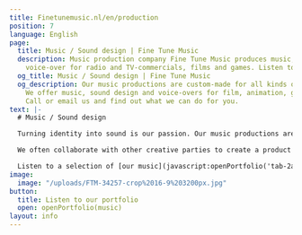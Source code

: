 ```yaml
---
title: Finetunemusic.nl/en/production
position: 7
language: English
page:
  title: Music / Sound design | Fine Tune Music
  description: Music production company Fine Tune Music produces music, sound and
    voice-over for radio and TV-commercials, films and games. Listen to our portfolio.
  og_title: Music / Sound design | Fine Tune Music
  og_description: Our music productions are custom-made for all kinds of projects.
    We offer music, sound design and voice-overs for film, animation, games and commercials.
    Call or email us and find out what we can do for you.
text: |-
  # Music / Sound design

  Turning identity into sound is our passion. Our music productions are custom-made for all kinds of projects. From radio and TV commercials to film music, from interactive sound design for games to theatre plays. We love to surprise our clients by showing them how the image of their company or product can be translated into sound.

  We often collaborate with other creative parties to create a product in which the visual and the auditory elements reinforce each other. Among other parties, we worked with G2KxPIT, Sensu, N=5, Most Original Soundtracks, US., Talents for Brands, Club Guy and Roni, De Noorderlingen, Theater Young Ones and Sword GC.

  Listen to a selection of [our music](javascript:openPortfolio('tab-2a')), and [our audio for video](javascript:openPortfolio('tab-1')).
image:
  image: "/uploads/FTM-34257-crop%2016-9%203200px.jpg"
button:
  title: Listen to our portfolio
  open: openPortfolio(music)
layout: info
---
```


